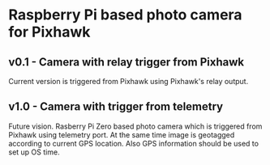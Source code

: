 # Raspberry Pi based photo camera for Pixhawk

## v0.1 - Camera with relay trigger from Pixhawk
Current version is triggered from Pixhawk using Pixhawk's relay output.

## v1.0 - Camera with trigger from telemetry
Future vision. Rasberry Pi Zero based photo camera which is triggered from Pixhawk using telemetry port. At the same time image is geotagged according to current GPS location. Also GPS information should be used to set up OS time.
